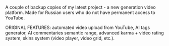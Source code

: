 A couple of backup copies of my latest project - a new generation video platform. Made for Russian users who do not have permanent access to YouTube.

ORIGINAL FEATURES: automated video upload from YouTube, AI tags generator, AI commentaries semantic range, advanced karma + video rating system, skins system (video player, video grid, etc.).
